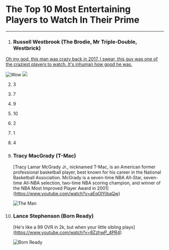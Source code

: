 

# The Top 10 Most Entertaining Players to Watch In Their Prime 
--- 
1. ### Russell Westbrook (The Brodie, Mr Triple-Double, Westbrick)

[Oh my god, this man was crazy back in 2017. I swear, this guy was one of the craziest players to watch. It's inhuman how good he was.](https://www.youtube.com/watch?v=8oXbCUdVU9Y)

![Wow](https://a.espncdn.com/i/infographics/20161024_westbrook/jordan_stats8.jpg) ![](https://i.redd.it/91tyxzrrkry51.jpg)
   
2. 3
3. 7
4. 9
5. 10
6. 2
7. 1
8. 4
9. ### Tracy MacGrady (T-Mac)


    [Tracy Lamar McGrady Jr., nicknamed T-Mac, is an American former professional basketball player, best known for his career in the National Basketball Association. McGrady is a seven-time NBA All-Star, seven-time All-NBA selection, two-time NBA scoring champion, and winner of the NBA Most Improved Player Award in 2001]
   (https://www.youtube.com/watch?v=aEqOlYjbaQw)

   ![The Man](https://images2.minutemediacdn.com/image/upload/c_fill,w_720,ar_16:9,f_auto,q_auto,g_auto/shape/cover/sport/d4627c41abd99f569b157d269181284b7029b07099e76992c8f1d2a2839f0828.jpg)
   
10. ### Lance Stephenson (Born Ready)

    [He's like a 99 OVR in 2k, but when your little sibling plays]
    (https://www.youtube.com/watch?v=8ZzhwP_4PR4)

    ![Born Ready](https://upload.wikimedia.org/wikipedia/commons/thumb/f/f4/Lance_Stephenson_2018.jpg/800px-Lance_Stephenson_2018.jpg)
